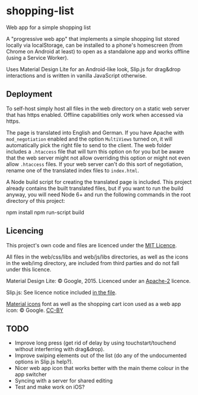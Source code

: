 # shopping-list
Web app for a simple shopping list

A "progressive web app" that implements a simple shopping list stored locally via localStorage, can be installed to a phone's homescreen (from Chrome on Android at least) to open as a standalone app and works offline (using a Service Worker).

Uses Material Design Lite for an Android-like look, Slip.js for drag&drop interactions and is written in vanilla JavaScript otherwise.

## Deployment

To self-host simply host all files in the web directory on a static web server that has https enabled. Offline capabilities only work when accessed via https.

The page is translated into English and German. If you have Apache with `mod_negotiation` enabled and the option `MultiViews` turned on, it will automatically pick the right file to send to the client. The web folder includes a `.htaccess` file that will turn this option on for you but be aware that the web server might not allow overriding this option or might not even allow `.htaccess` files. If your web server can't do this sort of negotiation, rename one of the translated index files to `index.html`.

A Node build script for creating the translated page is included. This project already contains the built translated files, but if you want to run the build anyway, you will need Node 6+ and run the following commands in the root directory of this project:

   npm install
   npm run-script build

## Licencing

This project's own code and files are licenced under the [MIT Licence](https://github.com/Shepard/shopping-list/blob/master/LICENSE).

All files in the web/css/libs and web/js/libs directories, as well as the icons in the web/img directory, are included from third parties and do not fall under this licence.

Material Design Lite:
© Google, 2015. Licenced under an
[Apache-2](https://github.com/google/material-design-lite/blob/master/LICENSE)
licence.

Slip.js:
See licence notice included [in the file](https://github.com/Shepard/shopping-list/blob/master/web/js/libs/slip.js).

[Material icons](https://design.google.com/icons/) font as well as the shopping cart icon used as a web app icon:
© Google. [CC-BY](https://creativecommons.org/licenses/by/4.0/)

## TODO

* Improve long press (get rid of delay by using touchstart/touchend without interferring with drag&drop).
* Improve swiping elements out of the list (do any of the undocumented options in Slip.js help?).
* Nicer web app icon that works better with the main theme colour in the app switcher
* Syncing with a server for shared editing
* Test and make work on iOS?